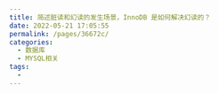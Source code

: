 ```yaml
---
title: 简述脏读和幻读的发生场景，InnoDB 是如何解决幻读的？
date: 2022-05-21 17:05:55
permalink: /pages/36672c/
categories:
  - 数据库
  - MYSQL相关
tags:
  - 
---
```


